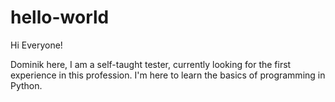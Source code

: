 # hello-world

Hi Everyone!

Dominik here, I am a self-taught tester, currently looking for the first experience in this profession.
I'm here to learn the basics of programming in Python.
